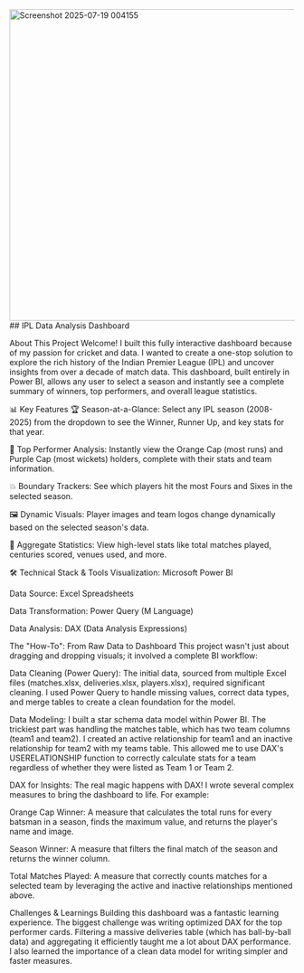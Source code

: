 <img width="850" height="551" alt="Screenshot 2025-07-19 004155" src="https://github.com/user-attachments/assets/71065f86-f359-45e7-8bfb-b35848c1555b" />
## IPL Data Analysis Dashboard

About This Project
Welcome! I built this fully interactive dashboard because of my passion for cricket and data. I wanted to create a one-stop solution to explore the rich history of the Indian Premier League (IPL) and uncover insights from over a decade of match data. This dashboard, built entirely in Power BI, allows any user to select a season and instantly see a complete summary of winners, top performers, and overall league statistics.

📊 Key Features
🏆 Season-at-a-Glance: Select any IPL season (2008-2025) from the dropdown to see the Winner, Runner Up, and key stats for that year.

🏏 Top Performer Analysis: Instantly view the Orange Cap (most runs) and Purple Cap (most wickets) holders, complete with their stats and team information.

💥 Boundary Trackers: See which players hit the most Fours and Sixes in the selected season.

🖼️ Dynamic Visuals: Player images and team logos change dynamically based on the selected season's data.

🔢 Aggregate Statistics: View high-level stats like total matches played, centuries scored, venues used, and more.

🛠️ Technical Stack & Tools
Visualization: Microsoft Power BI

Data Source: Excel Spreadsheets

Data Transformation: Power Query (M Language)

Data Analysis: DAX (Data Analysis Expressions)

The "How-To": From Raw Data to Dashboard
This project wasn't just about dragging and dropping visuals; it involved a complete BI workflow:

Data Cleaning (Power Query): The initial data, sourced from multiple Excel files (matches.xlsx, deliveries.xlsx, players.xlsx), required significant cleaning. I used Power Query to handle missing values, correct data types, and merge tables to create a clean foundation for the model.

Data Modeling: I built a star schema data model within Power BI. The trickiest part was handling the matches table, which has two team columns (team1 and team2). I created an active relationship for team1 and an inactive relationship for team2 with my teams table. This allowed me to use DAX's USERELATIONSHIP function to correctly calculate stats for a team regardless of whether they were listed as Team 1 or Team 2.

DAX for Insights: The real magic happens with DAX! I wrote several complex measures to bring the dashboard to life. For example:

Orange Cap Winner: A measure that calculates the total runs for every batsman in a season, finds the maximum value, and returns the player's name and image.

Season Winner: A measure that filters the final match of the season and returns the winner column.

Total Matches Played: A measure that correctly counts matches for a selected team by leveraging the active and inactive relationships mentioned above.

Challenges & Learnings
Building this dashboard was a fantastic learning experience. The biggest challenge was writing optimized DAX for the top performer cards. Filtering a massive deliveries table (which has ball-by-ball data) and aggregating it efficiently taught me a lot about DAX performance. I also learned the importance of a clean data model for writing simpler and faster measures.
